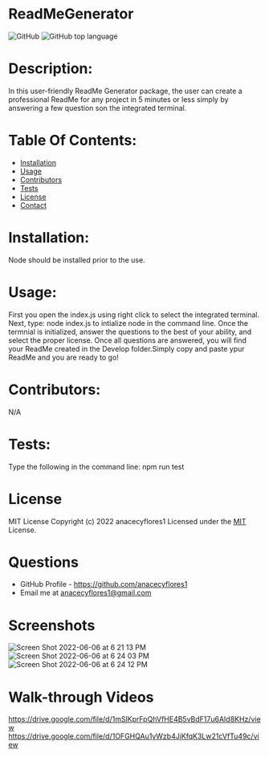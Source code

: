 # ReadMeGenerator

![GitHub](https://img.shields.io/github/license/anacecyflores1/ReadMeGenerator)
![GitHub top language](https://img.shields.io/github/languages/top/anacecyflores1/ReadMeGenerator)

# Description:

In this user-friendly ReadMe Generator package, the user can create a professional ReadMe for any project in 5 minutes or less simply by answering a few question son the integrated terminal.

# Table Of Contents:

- [Installation](#Installation)
- [Usage](#Usage)
- [Contributors](#Contributors)
- [Tests](#Tests)
- [License](#License)
- [Contact](#Contact)

# Installation:

Node should be installed prior to the use.

# Usage:

First you open the index.js using right click to select the integrated terminal. Next, type: node index.js to intialize node in the command line. Once the termnial is initialized, answer the questions to the best of your ability, and select the proper license. Once all questions are answered, you will find your ReadMe created in the Develop folder.Simply copy and paste ypur ReadMe and you are ready to go!

# Contributors:

N/A

# Tests:

Type the following in the command line: npm run test

# License

MIT License
Copyright (c) 2022 anacecyflores1
Licensed under the [MIT](https://opensource.org/licenses/MIT) License.

# Questions

- GitHub Profile - https://github.com/anacecyflores1
- Email me at anacecyflores1@gmail.com

# Screenshots

![Screen Shot 2022-06-06 at 6 21 13 PM](https://user-images.githubusercontent.com/95557040/172266924-1f8bac05-e37e-4f43-9d95-675398b6d5ca.png)
![Screen Shot 2022-06-06 at 6 24 03 PM](https://user-images.githubusercontent.com/95557040/172266927-09c26264-d848-44fe-a3a0-d4400a823ab9.png)
![Screen Shot 2022-06-06 at 6 24 12 PM](https://user-images.githubusercontent.com/95557040/172266928-4fcba883-bf51-416b-aeca-eb5682620db0.png)

# Walk-through Videos
 https://drive.google.com/file/d/1mSlKprFpQhVfHE4B5vBdF17u6AId8KHz/view
 https://drive.google.com/file/d/1OFGHQAu1yWzb4JjKfqK3Lw21cVfTu49c/view
 
